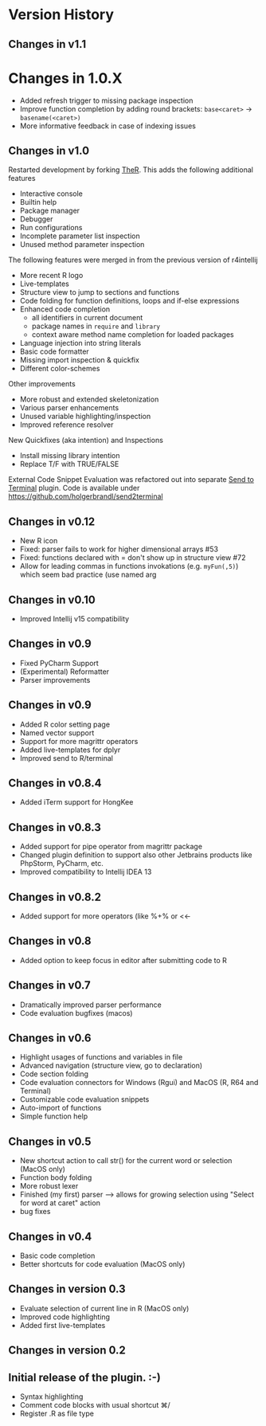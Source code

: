 Version History
===============

## Changes in v1.1


# Changes in 1.0.X


* Added refresh trigger to missing package inspection
* Improve function completion by adding round brackets: `base<caret>` -> `basename(<caret>)`
* More informative feedback in case of indexing issues


## Changes in v1.0

Restarted development by forking [TheR](https://github.com/ktisha/TheRPlugin). This adds the following additional features

* Interactive console
* Builtin help
* Package manager
* Debugger
* Run configurations
* Incomplete parameter list inspection
* Unused method parameter inspection
 

The following features were merged in from the previous version of r4intellij
* More recent R logo
* Live-templates
* Structure view to jump to sections and functions
* Code folding for function definitions, loops and if-else expressions 
* Enhanced code completion 
    * all identifiers in current document
    * package names in `require` and `library`
    * context aware method name completion for loaded packages 
* Language injection into string literals
* Basic code formatter
* Missing import inspection & quickfix
* Different color-schemes

Other improvements
* More robust and extended skeletonization
* Various parser enhancements
* Unused variable highlighting/inspection
* Improved reference resolver

New Quickfixes (aka intention) and Inspections
* Install missing library intention
* Replace T/F with TRUE/FALSE

External Code Snippet Evaluation was refactored out into separate [Send to Terminal](https://plugins.jetbrains.com/idea/plugin/9409-send-to-terminal) plugin. Code is available under https://github.com/holgerbrandl/send2terminal


## Changes in v0.12

*   New R icon
*   Fixed: parser fails to work for higher dimensional arrays #53
*   Fixed: functions declared with = don't show up in structure view #72
*   Allow for leading commas in functions invokations (e.g. `myFun(,5)`) which seem bad practice (use named arg

## Changes in v0.10

*   Improved Intellij v15 compatibility

## Changes in v0.9

*   Fixed PyCharm Support
*   (Experimental) Reformatter
*   Parser improvements

## Changes in v0.9

*   Added R color setting page
*   Named vector support
*   Support for more magrittr operators
*   Added live-templates for dplyr
*   Improved send to R/terminal

## Changes in v0.8.4

*   Added iTerm support for HongKee

## Changes in v0.8.3

*   Added support for pipe operator from magrittr package
*   Changed plugin definition to support also other Jetbrains products like PhpStorm, PyCharm, etc.
*   Improved compatibility to Intellij IDEA 13

## Changes in v0.8.2

*   Added support for more operators (like %+% or <<-

## Changes in v0.8

*   Added option to keep focus in editor after submitting code to R

## Changes in v0.7

*   Dramatically improved parser performance
*   Code evaluation bugfixes (macos)

## Changes in v0.6

*   Highlight usages of functions and variables in file
*   Advanced navigation (structure view, go to declaration)
*   Code section folding
*   Code evaluation connectors for Windows (Rgui) and MacOS (R, R64 and Terminal)
*   Customizable code evaluation snippets
*   Auto-import of functions
*   Simple function help

## Changes in v0.5

*   New shortcut action to call str() for the current word or selection (MacOS only)
*   Function body folding
*   More robust lexer
*   Finished (my first) parser --> allows for growing selection using "Select for word at caret" action
*   bug fixes

## Changes in v0.4

*   Basic code completion
*   Better shortcuts for code evaluation (MacOS only)

## Changes in version 0.3

*   Evaluate selection of current line in R (MacOS only)
*   Improved code highlighting
*   Added first live-templates

## Changes in version 0.2


## Initial release of the plugin. :-)

*   Syntax highlighting
*   Comment code blocks with usual shortcut ⌘/
*   Register .R as file type